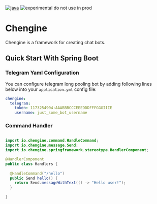 [![java][0]][1] ![experimental do not use in prod][2]

[0]: https://img.shields.io/badge/java-11-blue.svg?style=flat-square
[1]: https://openjdk.java.net/projects/jdk/11/

[2]: https://img.shields.io/badge/development%20or%20experimental-do%20not%20use%20in%20prod-orange?style=flat-square

# Chengine

Chengine is a framework for creating chat bots.

## Quick Start With Spring Boot

### Telegram Yaml Configuration

You can configure telegram long pooling bot by adding following lines below into your `application.yml` config file:

```yaml
chengine:
  telegram:
    token: 1173254904:AAABBBCCCEEEDDDFFFGGGIIIE
    username: just_some_bot_username
```

### Command Handler

``` java

import io.chengine.command.HandleCommand;
import io.chengine.message.Send;
import io.chengine.springframework.stereotype.HandlerComponent;

@HandlerComponent
public class Handlers {
  
  @HandleCommand("/hello")
  public Send hello() {
    return Send.messageWithText(() -> "Hello user!");
  }
  
}

```
